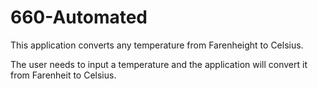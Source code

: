 # 660-Automated
This application converts any temperature from Farenheight to Celsius.

The user needs to input a temperature and the application will convert it from Farenheit to Celsius.



